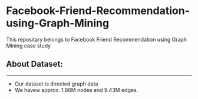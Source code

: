 # Facebook-Friend-Recommendation-using-Graph-Mining
This repositary belongs to Facebook Friend Recommendation using Graph Mining case study

## About Dataset:
-------------------
* Our dataset is directed graph data
* We havew approx. 1.86M nodes and 9.43M edges.
